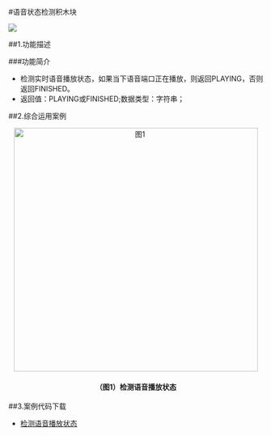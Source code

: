 #语音状态检测积木块

![](/media/yuyinzhuangtai01.png)


##1.功能描述

###功能简介
* 检测实时语音播放状态，如果当下语音端口正在播放，则返回PLAYING，否则返回FINISHED。
* 返回值：PLAYING或FINISHED;数据类型：字符串；



##2.综合运用案例
<div align="center">
    <img src="/media/yuyinzhuangtai02.png" alt="图1" width="482">
    <h4>（图1）检测语音播放状态</h4>
</div>  



##3.案例代码下载
* <a href="../download/积木块说明案例源代码/yuyinzhuangtaianli1.txt" download="" target="_blank">检测语音播放状态</a>
